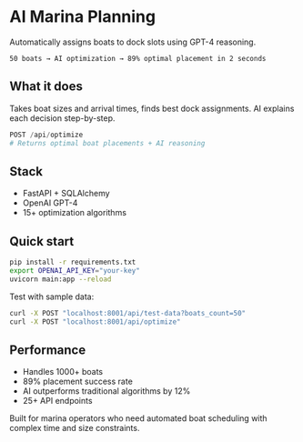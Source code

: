 # AI Marina Planning

Automatically assigns boats to dock slots using GPT-4 reasoning.

```
50 boats → AI optimization → 89% optimal placement in 2 seconds
```


## What it does

Takes boat sizes and arrival times, finds best dock assignments. AI explains each decision step-by-step.

```python
POST /api/optimize
# Returns optimal boat placements + AI reasoning
```

## Stack

- FastAPI + SQLAlchemy
- OpenAI GPT-4
- 15+ optimization algorithms

## Quick start

```bash
pip install -r requirements.txt
export OPENAI_API_KEY="your-key"
uvicorn main:app --reload
```

Test with sample data:
```bash
curl -X POST "localhost:8001/api/test-data?boats_count=50"
curl -X POST "localhost:8001/api/optimize"
```

## Performance

- Handles 1000+ boats
- 89% placement success rate
- AI outperforms traditional algorithms by 12%
- 25+ API endpoints

Built for marina operators who need automated boat scheduling with complex time and size constraints.